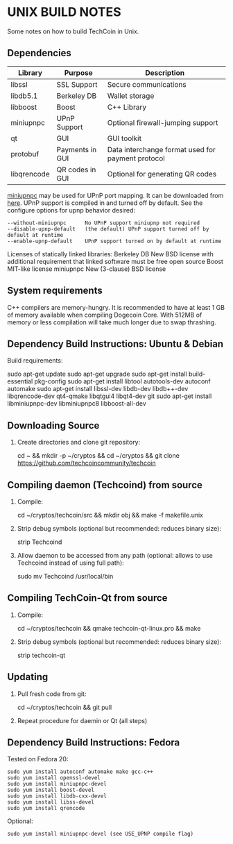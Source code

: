 UNIX BUILD NOTES
====================
Some notes on how to build TechCoin in Unix. 

Dependencies
---------------------

 Library     | Purpose          | Description
 ------------|------------------|----------------------
 libssl      | SSL Support      | Secure communications
 libdb5.1    | Berkeley DB      | Wallet storage
 libboost    | Boost            | C++ Library
 miniupnpc   | UPnP Support     | Optional firewall-jumping support
 qt          | GUI              | GUI toolkit
 protobuf    | Payments in GUI  | Data interchange format used for payment protocol
 libqrencode | QR codes in GUI  | Optional for generating QR codes

[miniupnpc](http://miniupnp.free.fr/) may be used for UPnP port mapping.  It can be downloaded from [here](
http://miniupnp.tuxfamily.org/files/).  UPnP support is compiled in and
turned off by default.  See the configure options for upnp behavior desired:

	--without-miniupnpc      No UPnP support miniupnp not required
	--disable-upnp-default   (the default) UPnP support turned off by default at runtime
	--enable-upnp-default    UPnP support turned on by default at runtime

Licenses of statically linked libraries:
 Berkeley DB   New BSD license with additional requirement that linked
               software must be free open source
 Boost         MIT-like license
 miniupnpc     New (3-clause) BSD license

System requirements
--------------------

C++ compilers are memory-hungry. It is recommended to have at least 1 GB of
memory available when compiling Dogecoin Core. With 512MB of memory or less
compilation will take much longer due to swap thrashing.

Dependency Build Instructions: Ubuntu & Debian
----------------------------------------------
Build requirements:

sudo apt-get update
sudo apt-get upgrade
sudo apt-get install build-essential pkg-config
sudo apt-get install libtool autotools-dev autoconf automake
sudo apt-get install libssl-dev libdb-dev libdb++-dev libqrencode-dev qt4-qmake libqtgui4 libqt4-dev git
sudo apt-get install libminiupnpc-dev libminiupnpc8 libboost-all-dev

Downloading Source
------------------
1. Create directories and clone git repository:
    
      cd ~ && mkdir -p ~/cryptos && cd ~/cryptos && git clone https://github.com/techcoincommunity/techcoin

Compiling daemon (Techcoind) from source
----------------------------------------   
1. Compile:

      cd ~/cryptos/techcoin/src && mkdir obj && make -f makefile.unix

2. Strip debug symbols (optional but recommended: reduces binary size):

      strip Techcoind
      
3. Allow daemon to be accessed from any path (optional: allows to use Techcoind <command> instead of using full path):
    
      sudo mv Techcoind /usr/local/bin

Compiling TechCoin-Qt from source
---------------------------------
1. Compile:

      cd ~/cryptos/techcoin && qmake techcoin-qt-linux.pro && make

2. Strip debug symbols (optional but recommended: reduces binary size):

      strip techcoin-qt
      
Updating
--------
1. Pull fresh code from git:

      cd ~/cryptos/techcoin && git pull
      
2. Repeat procedure for daemin or Qt (all steps)

Dependency Build Instructions: Fedora
-------------------------------------

Tested on Fedora 20:

	sudo yum install autoconf automake make gcc-c++
	sudo yum install openssl-devel
	sudo yum install miniupnpc-devel
	sudo yum install boost-devel
	sudo yum install libdb-cxx-devel
	sudo yum install libss-devel
	sudo yum install qrencode

Optional:

	sudo yum install miniupnpc-devel (see USE_UPNP compile flag)

